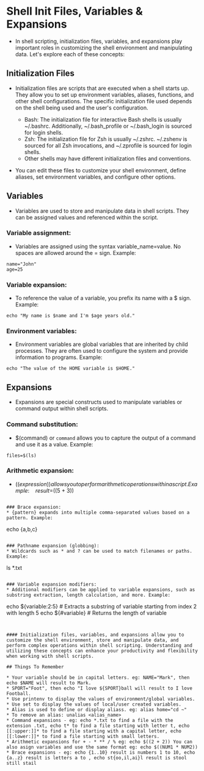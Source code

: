 # Shell Init Files, Variables & Expansions

* In shell scripting, initialization files, variables, and expansions play important roles in customizing the shell environment and manipulating data. Let's explore each of these concepts:

## Initialization Files
* Initialization files are scripts that are executed when a shell starts up. They allow you to set up environment variables, aliases, functions, and other shell configurations. The specific initialization file used depends on the shell being used and the user's configuration.
	* Bash: The initialization file for interactive Bash shells is usually ~/.bashrc. Additionally, ~/.bash_profile or ~/.bash_login is sourced for login shells.
	* Zsh: The initialization file for Zsh is usually ~/.zshrc. ~/.zshenv is sourced for all Zsh invocations, and ~/.zprofile is sourced for login shells.
	* Other shells may have different initialization files and conventions.

* You can edit these files to customize your shell environment, define aliases, set environment variables, and configure other options.

## Variables
* Variables are used to store and manipulate data in shell scripts. They can be assigned values and referenced within the script.

### Variable assignment: 
* Variables are assigned using the syntax variable_name=value. No spaces are allowed around the = sign. Example:
~~~~
name="John"
age=25
~~~~

### Variable expansion: 
* To reference the value of a variable, you prefix its name with a $ sign. Example:
~~~~
echo "My name is $name and I'm $age years old."
~~~~

### Environment variables: 
* Environment variables are global variables that are inherited by child processes. They are often used to configure the system and provide information to programs. Example:
~~~~
echo "The value of the HOME variable is $HOME."
~~~~

## Expansions
* Expansions are special constructs used to manipulate variables or command output within shell scripts.

### Command substitution: 
* $(command) or `command` allows you to capture the output of a command and use it as a value. Example:
~~~~
files=$(ls)
~~~~

### Arithmetic expansion: 
* $((expression)) allows you to perform arithmetic operations within a script. Example:~~~~
result=$((5 + 3))
~~~~

### Brace expansion: 
* {pattern} expands into multiple comma-separated values based on a pattern. Example:
~~~~
echo {a,b,c}
~~~~

### Pathname expansion (globbing): 
* Wildcards such as * and ? can be used to match filenames or paths. Example:
~~~~
ls *.txt
~~~~

### Variable expansion modifiers: 
* Additional modifiers can be applied to variable expansions, such as substring extraction, length calculation, and more. Example:
~~~~
echo ${variable:2:5}  # Extracts a substring of variable starting from index 2 with length 5
echo ${#variable}     # Returns the length of variable
~~~~


#### Initialization files, variables, and expansions allow you to customize the shell environment, store and manipulate data, and perform complex operations within shell scripting. Understanding and utilizing these concepts can enhance your productivity and flexibility when working with shell scripts.

## Things To Remember

* Your variable should be in capital letters. eg: NAME="Mark", then echo $NAME will result to Mark.
* SPORT="Foot", then echo "I love ${SPORT}ball will result to I love Football.
* Use printenv to display the values of environment/global variables.
* Use set to display the values of local/user created variables.
* Alias is used to define or display aliass. eg: alias home="cd ~"
* To remove an alias: unalias <alias_name> 
* Command expansions - eg: echo *.txt to find a file with the extension .txt, echo t* to find a file starting with letter t, echo [[:upper:]]* to find a file starting with a capital letter, echo [[:lower:]]* to find a file starting with small letters.
* Arithmetic expansions for + - * ** / % eg: echo $((2 + 2)) You can also asign variables and use the same format eg: echo $((NUM1 * NUM2)) 
* Brace expansions - eg: echo {1..10} result is numbers 1 to 10, echo {a..z} result is letters a to , echo st{oo,il,ai}l result is stool still stail

